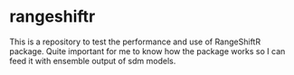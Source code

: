 # rangeshiftr
This is a repository to test the performance and use of RangeShiftR package. Quite important for me to know how the package works so I can feed it with ensemble output of sdm models.
